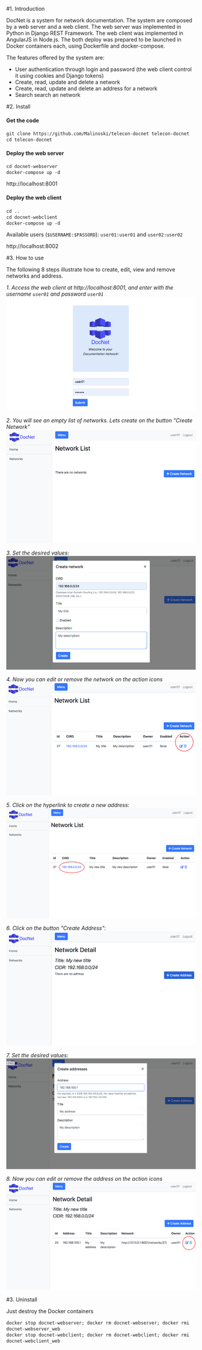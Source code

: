 #1. Introduction

DocNet is a system for network documentation. The system are composed by a web server and a web client. 
The web server was implemented in Python in Django REST Framework.
The web client was implemented in AngularJS in Node.js.
The both deploy was prepared to be launched in Docker containers each, using Dockerfile and docker-compose.

The features offered by the system are:
* User authentication through login and password (the web client control it using cookies and Django tokens)
* Create, read, update and delete a network
* Create, read, update and delete an address for a network
* Search search an network 


#2. Install 

#### Get the code
```
git clone https://github.com/Malinoski/telecon-docnet telecon-docnet
cd telecon-docnet
```

#### Deploy the web server 

```
cd docnet-webserver
docker-compose up -d 
```

http://localhost:8001

#### Deploy the web client

```
cd ..
cd docnet-webclient
docker-compose up -d
```

Available users (```$USERNAME:$PASSORD```): ```user01:user01``` and ```user02:user02```

http://localhost:8002 

#3. How to use

The following 8 steps illustrate how to create, edit, view and remove networks and address. 

_1. Access the web client at http://localhost:8001, and enter with the username ```user01``` and password ```user01```_
![alt text](./documentation-media/01.png)

_2. You will see an empty list of networks. Lets create on the button "Create Network"_
![alt text](./documentation-media/02.png)

_3. Set the desired values:_
![alt text](./documentation-media/03.png)

_4. Now you can edit or remove the network on the action icons_
![alt text](./documentation-media/04.png) 

_5. Click on the hyperlink to create a new address:_
![alt text](./documentation-media/06.png)

_6. Click on the button "Create Address":_
![alt text](./documentation-media/07.png)

_7. Set the desired values:_
![alt text](./documentation-media/08.png)

_8. Now you can edit or remove the address on the action icons_
![alt text](./documentation-media/09.png)

#3. Uninstall

Just destroy the Docker containers

```
docker stop docnet-webserver; docker rm docnet-webserver; docker rmi docnet-webserver_web
docker stop docnet-webclient; docker rm docnet-webclient; docker rmi docnet-webclient_web
```
